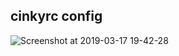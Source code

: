 ## cinkyrc config


![Screenshot at 2019-03-17 19-42-28](https://user-images.githubusercontent.com/43719011/54488548-afc74800-48ee-11e9-83c9-17fbf7665fbc.png)
